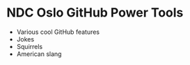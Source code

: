 # NDC Oslo GitHub Power Tools

* Various cool GitHub features
* Jokes
* Squirrels
* American slang

